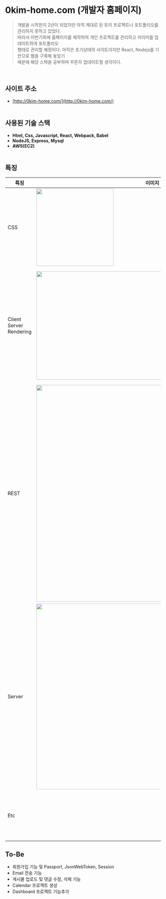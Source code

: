 # 0kim-home.com (개발자 홈페이지)

>개발을 시작한지 2년이 되었지만 아직 제대로 된 토이 프로젝트나 포트폴리오를 관리하지 못하고 있었다.<br>
>따라서 이번기회에 홈페이지를 제작하여 개인 프로젝트를 관리하고 커리어를 업데이트하여 포트폴리오 <br>
>형태로 관리할 예정이다. 아직은 초기상태의 사이트이지만 React, Nodejs를 기반으로 웹을 구축해 놓았기 <br>
>때문에 해당 스택을 공부하며 꾸준히 업데이트할 생각이다. 
<br>

## 사이트 주소
- [http://0kim-home.com/](http://0kim-home.com/)
<br><br>

## 사용된 기술 스택
- **Html, Css, Javascript, React, Webpack, Babel**
- **NodeJS, Express, Mysql**
- **AWS(EC2)**
<br><br>

## 특징
|특징|이미지|설명|
|--|--|--|
|CSS|<img src="https://user-images.githubusercontent.com/47030781/120441140-3d53bd00-c3bf-11eb-9105-612b8c6f106d.png" width="250">| - **`반응형`** 웹사이트<br><br> - grid, flex 활용<br><br> - 주로 **`flex`** 기능을 활용<br> |
|Client Server Rendering|<img src="https://user-images.githubusercontent.com/47030781/120444122-4abe7680-c3c2-11eb-83d0-df897df54d89.png" width="750" height="350">| - **`비동기`** 방식의 CSR<br><br> - 리액트 **`함수형 컴포넌트`** 방식으로 화면 관리<br><br> - 리액트 `State, Props`를 활용한 상태관리<br><br> - `react-router-dom`과 `props.history` 기능을 활용한 페이지 이동|
|REST|<img src="https://user-images.githubusercontent.com/47030781/120446112-3a0f0000-c3c4-11eb-9cea-61c196257f38.png" width="700">|- 서버에 요청하는 Http method로 `Axios`라이브러리를 활용<br><br> - 영화의 id와 title을 파라미터로 활용하여 `Restful`하게 요청 <br><br> - 댓글 `생성(Post)`, `읽기(Get)` 기능을 추가<br><br> - 댓글 수정(Put), 삭제(Delete) 추가 예정|
|Server|<img src="https://user-images.githubusercontent.com/47030781/120447754-dede0d00-c3c5-11eb-8b79-86e89b7f48f1.png" width="600">|- 서버 Query 언어로 **`Mysql`** 활용<br><br> - `Express`의 Router 미들웨어를 활용하여 요청을 분리<br><br> - 서버에서 데이터 응답에 필요한 `body-parser, cors` 등의 js 미들웨어를 활용|
|Etc||- **`Webpack`** 을 활용한 소스 bundle<br><br> - `babel, css` Loader를 활용하여 ES5 적용|<br><br><br>

## To-Be
- 회원가입 기능 및 Passport, JsonWebToken, Session
- Email 전송 기능
- 게시물 업로드 및 댓글 수정, 삭제 기능
- Calendar 프로젝트 생성
- Dashboard 프로젝트 기능추가
